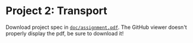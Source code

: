 # Project 2: Transport

Download project spec in [`doc/assignment.pdf`](doc/assignment.pdf). The GitHub viewer doesn't properly display the pdf, be sure to download it!


